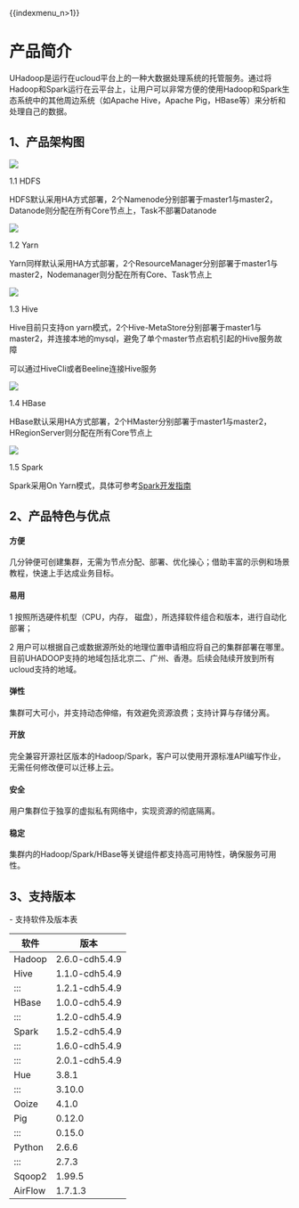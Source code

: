 {{indexmenu_n>1}}

# 产品简介

UHadoop是运行在ucloud平台上的一种大数据处理系统的托管服务。通过将Hadoop和Spark运行在云平台上，让用户可以非常方便的使用Hadoop和Spark生态系统中的其他周边系统（如Apache
Hive，Apache Pig，HBase等）来分析和处理自己的数据。

## 1、产品架构图

![](/images/jiagou.png)

1.1 HDFS

HDFS默认采用HA方式部署，2个Namenode分别部署于master1与master2，Datanode则分配在所有Core节点上，Task不部署Datanode

![](/images/developer/hdfs.jpg)

1.2 Yarn

Yarn同样默认采用HA方式部署，2个ResourceManager分别部署于master1与master2，Nodemanager则分配在所有Core、Task节点上

![](/images/developer/yarn.jpg)

1.3 Hive

Hive目前只支持on
yarn模式，2个Hive-MetaStore分别部署于master1与master2，并连接本地的mysql，避免了单个master节点宕机引起的Hive服务故障

可以通过HiveCli或者Beeline连接Hive服务

![](/images/developer/hive.jpg)

1.4 HBase

HBase默认采用HA方式部署，2个HMaster分别部署于master1与master2，HRegionServer则分配在所有Core节点上

![](/images/developer/hbase.jpg)

1.5 Spark

Spark采用On
Yarn模式，具体可参考[Spark开发指南](https://docs.ucloud.cn/analysis/uhadoop/developer/sparkdev)

## 2、产品特色与优点

#### 方便

几分钟便可创建集群，无需为节点分配、部署、优化操心；借助丰富的示例和场景教程，快速上手达成业务目标。

#### 易用

1 按照所选硬件机型（CPU，内存， 磁盘），所选择软件组合和版本，进行自动化部署；

2
用户可以根据自己或数据源所处的地理位置申请相应将自己的集群部署在哪里。目前UHADOOP支持的地域包括北京二、广州、香港。后续会陆续开放到所有ucloud支持的地域。

#### 弹性

集群可大可小，并支持动态伸缩，有效避免资源浪费；支持计算与存储分离。

#### 开放

完全兼容开源社区版本的Hadoop/Spark，客户可以使用开源标准API编写作业，无需任何修改便可以迁移上云。

#### 安全

用户集群位于独享的虚拟私有网络中，实现资源的彻底隔离。

#### 稳定

集群内的Hadoop/Spark/HBase等关键组件都支持高可用特性，确保服务可用性。

## 3、支持版本

\- 支持软件及版本表

| 软件      | 版本             |
| ------- | -------------- |
| Hadoop  | 2.6.0-cdh5.4.9 |
| Hive    | 1.1.0-cdh5.4.9 |
| :::     | 1.2.1-cdh5.4.9 |
| HBase   | 1.0.0-cdh5.4.9 |
| :::     | 1.2.0-cdh5.4.9 |
| Spark   | 1.5.2-cdh5.4.9 |
| :::     | 1.6.0-cdh5.4.9 |
| :::     | 2.0.1-cdh5.4.9 |
| Hue     | 3.8.1          |
| :::     | 3.10.0         |
| Ooize   | 4.1.0          |
| Pig     | 0.12.0         |
| :::     | 0.15.0         |
| Python  | 2.6.6          |
| :::     | 2.7.3          |
| Sqoop2  | 1.99.5         |
| AirFlow | 1.7.1.3        |

